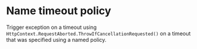 # Name timeout policy

Trigger exception on a timeout using `HttpContext.RequestAborted.ThrowIfCancellationRequested()` on a timeout that was specified using a named policy.